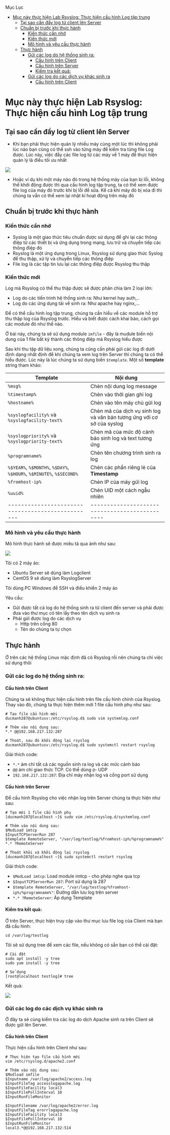 Mục Lục
- [Mục này thực hiện Lab Rsyslog: Thực hiện cấu hình Log tập trung](#mục-này-thực-hiện-lab-rsyslog-thực-hiện-cấu-hình-log-tập-trung)
  - [Tại sao cần đẩy log từ client lên Server](#tại-sao-cần-đẩy-log-từ-client-lên-server)
  - [Chuẩn bị trước khi thực hành](#chuẩn-bị-trước-khi-thực-hành)
    - [Kiến thức cần nhớ](#kiến-thức-cần-nhớ)
    - [Kiến thức mới](#kiến-thức-mới)
    - [Mô hình và yêu cầu thực hành](#mô-hình-và-yêu-cầu-thực-hành)
  - [Thực hành](#thực-hành)
    - [Gửi các log do hệ thống sinh ra:](#gửi-các-log-do-hệ-thống-sinh-ra)
      - [Cấu hình trên Client](#cấu-hình-trên-client)
      - [Cấu hình trên Server](#cấu-hình-trên-server)
      - [Kiểm tra kết quả:](#kiểm-tra-kết-quả)
    - [Gửi các log do các dịch vụ khác sinh ra](#gửi-các-log-do-các-dịch-vụ-khác-sinh-ra)
      - [Cấu hình trên Client](#cấu-hình-trên-client-1)


# Mục này thực hiện Lab Rsyslog: Thực hiện cấu hình Log tập trung
## Tại sao cần đẩy log từ client lên Server
- Khi bạn phải thực hiện quản lý nhiều máy cùng một lúc thì không phải lúc nào bạn cũng có thể ssh vào từng máy để kiểm tra từng file Log được. Lúc này, việc đầy các file log từ các máy về 1 máy để thực hiện quản lý là điều tối ưu nhất

![](/Anh/Screenshot_533.png)

- Hoặc ví dụ khi một máy nào đó trong hệ thống máy của bạn bị lỗi, không thể khởi động được thì qua cấu hình log tập trung, ta có thể xem được file log của máy đó trước khi bị lỗi để sửa. Kể cả khi máy đó bị xóa đi thì chúng ta vẫn có thể xem lại nhật kí hoạt động trên máy đó
## Chuẩn bị trước khi thực hành
### Kiến thức cần nhớ
- Syslog là một giao thức tiêu chuẩn được sử dụng để ghi lại các thông điệp từ các thiết bị và ứng dụng trong mạng, lưu trữ và chuyển tiếp các thông điệp đó
- Rsyslog là một ứng dụng trong Linux, Rsyslog sử dụng giao thức Syslog để thu thập, xử lý và chuyển tiếp các thông điệp 
- File log là các tập tin lưu lại các thông điệp được Rsyslog thu thập

### Kiến thức mới
Log mà Rsyslog có thể thu thập được sẽ được phân chia làm 2 loại lớn:
- Log do các tiến trình hệ thống sinh ra: Như kernel hay auth,..
- Log do các ứng dụng tải về sinh ra: Như apache hay nginx,...

Để có thể cấu hình log tập trung, chúng ta cần hiểu về các module hỗ trợ thu thập log của Rsyslog trước. Hiểu và biết được cách khai báo, cách gọi các module đó như thế nào.

Ở bài này, chúng ta sẽ sử dụng module `imfile` - đây là mudule biến nội dung của 1 file bất kỳ thành các thông điệp mà Rsyslog hiểu được

Sau khi thu tập dữ liệu xong, chúng ta cũng cần phải gửi các log đi dưới định dạng nhất định để khi chúng ta xem log trên Server thì chúng ta có thể hiểu được. Lúc này là lúc chúng ta sử dụng biến `$template`. Một số **template** string tham khảo:

|Template|Nội dung|
|----|-----|
|`%msg%`| Chèn nội dung log message|
|`%timestamp%`| Chèn vào thời gian ghi log
|`%hostname%`| Chèn vào tên máy chủ gửi log
|`%syslogfacility%` và `%syslogfacility-text%`|Chèn mã của dịch vụ sinh log và văn bản tương ứng với cơ sở của syslog|
|`%syslogpriority%` và `%syslogpriority-text%`|Chèn mã của mức độ cảnh báo sinh log và text tương ứng|
|`%programname%`|Chèn tên chương trình sinh ra log|
|`%$YEAR%`, `%$MONTH%`, `%$DAY%`, `%$HOUR%`, `%$MINUTE%`, `%$SECOND%`|Chèn các phần riêng lẻ của **Timestamp**|
|`%fromhost-ip%`|Chèn IP của máy gửi log|
|`%uuid%`|Chèn UID một cách ngẫu nhiên|
|-------------------------------------------------|----------------------------------------------|

### Mô hình và yêu cầu thực hành
Mô hình thực hành sẽ được miêu tả qua ảnh như sau:

![](/Anh/Screenshot_534.png)

Tôi có 2 máy ảo:
- Ubuntu Server sẽ dùng làm Logclient
- CentOS 9 sẽ dùng làm RsyslogServer

Tôi dùng PC Windows để SSH và điều khiển 2 máy ảo

Yêu cầu:
- Gửi được tất cả log do hệ thống sinh ra từ client đến server và phải được đưa vào thư mục có tên lấy theo tên dịch vụ sinh ra
- Phải gửi được log do các dịch vụ
  - Http trên cổng 80
  - Tên do chúng ta tự chọn

## Thực hành
Ở trên các hệ thống Linux mặc định đã có Rsyslog rồi nên chúng ta chỉ việc sử dụng thôi
### Gửi các log do hệ thống sinh ra:
#### Cấu hình trên Client
Chúng ta sẽ không thực hiện cấu hình trên file cấu hình chính của Rsyslog. Thay vào đó, chúng ta thực hiện thêm mới 1 file cấu hình phụ như sau:
```
# Tạo file cấu hình mới
ducmanh287@ubuntusv:/etc/rsyslog.d$ sudo vim systemlog.conf

# Thêm vào nội dung sau:
*.* @@192.168.217.132:287

# Thoát, sau đó khởi động lại rsyslog
ducmanh287@ubuntusv:/etc/rsyslog.d$ sudo systemctl restart rsyslog
```
Giải thích code:
- `*.*` ám chỉ  tất cả các nguồn sinh ra log và các mức cảnh báo
- `@@` ám chỉ giao thức TCP. Có thể dùng `@`- UDP
- `192.168.217.132:287`: Địa chỉ máy nhận log và cổng port sử dụng
#### Cấu hình trên Server
Để cấu hình Rsyslog cho việc nhận log trên Server chúng ta thực hiện như sau:
```
# Tạo mới 1 file cấu hình phụ
[ducmanh287@localhost ~]$ sudo vim /etc/rsyslog.d/systemlog.conf

# Thêm vào nội dung sau:
$ModLoad imtcp
$InputTCPServerRun 287 
$template RemoteServer, "/var/log/testlog/%fromhost-ip%/%programname%"
*.* ?RemoteServer

# Thoát khỏi và khởi động lại rsyslog
[ducmanh287@localhost ~]$ sudo systemctl restart rsyslog
```
Giải thích code:
- `$ModLoad imtcp`: Load module imtcp - cho phép nghe qua tcp
- `$InputTCPServerRun 287`: Port sử dụng là 287
- `$template RemoteServer, "/var/log/testlog/%fromhost-ip%/%programname%"`: Đường dẫn lưu log trên server
- `*.* ?RemoteServer`: Áp dụng Template

#### Kiểm tra kết quả:
Ở trên Server, thực hiện truy cập vào thư mục lưu file log của Client mà bạn đã cấu hình:
```
cd /var/log/testlog
```
Tôi sẽ sử dụng tree để xem các file, nếu không có sẵn bạn có thể cài đặt:
```
# Cài đặt
sudo apt install -y tree
sudo yum install -y tree

# Sử dụng
[root@localhost testlog]# tree
``` 
Kết quả:

![](/Anh/Screenshot_535.png)

### Gửi các log do các dịch vụ khác sinh ra
Ở đây ta sẽ cùng kiểm tra các log do dịch Apache sinh ra trên Client sẽ được gửi lên Server.

#### Cấu hình trên Client
Thực hiện cấu hình trên Client như sau:
```
# Thực hiện tạo file cấu hình mới
vim /etc/rsyslog.d/apache2.conf

# Thêm vào nội dung sau:
$Modload imfile
$Inputname /var/log/apache2/access.log
$InputFileTag accesslogapache.log
$InputFileFacility local3
$InputFilePollInterval 10
$InputRunFileMonitor

$InputFilename /var/log/apache2/error.log
$InputFileTag erorrlogapache.log
$InputFileFacility local3
$InputFilePollInterval 10
$InputRunFileMonitor
local3.*@@192.168.217.132:514
```





